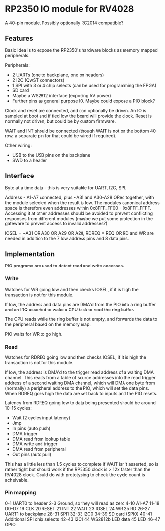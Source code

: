 # RP2350 IO module for RV4028

A 40-pin module.  Possibly optionally RC2014 compatible?

## Features

Basic idea is to expose the RP2350's hardware blocks as memory mapped peripherals.

Peripherals:
- 2 UARTs (one to backplane, one on headers)
- 2 I2C (QwST connectors)
- 1 SPI with 3 or 4 chip selects (can be used for programming the FPGA)
- SD card
- Maybe a WS2812 interface (exposing 5V power)
- Further pins as general purpose IO.  Maybe could expose a PIO block?

Clock and reset are connected, and can optionally be driven.  An IO is sampled at boot and if tied low the board will provide the clock.  Reset is normally not driven, but could be by custom firmware.

WAIT and INT should be connected (though WAIT is not on the bottom 40 row, a separate pin for that could be wired if required).

Other wiring:
- USB to the USB pins on the backplane
- SWD to a header

## Interface

Byte at a time data - this is very suitable for UART, I2C, SPI.

Address - A1-A7 connected, plus ~A31 and A30-A28 ORed together, with the module selected when the result is low.  The modules canonical address space is therefore even addresses within 0x8FFF_FF00 - 0x8FFF_FFFF.  Accessing it at other addresses should be avoided to prevent conflicting responses from different modules (maybe we put some protection in the gateware to prevent access to invalid addresses?)

IOSEL = ~A31 OR A30 OR A29 OR A28, RDREQ = REQ OR RD and WR are needed in addition to the 7 low address pins and 8 data pins.

## Implementation

PIO programs are used to detect read and write accesses.

### Write

Watches for WR going low and then checks IOSEL, if it is high the transaction is not for this module.

If low, the address and data pins are DMA'd from the PIO into a ring buffer and an IRQ asserted to wake a CPU task to read the ring buffer.

The CPU reads while the ring buffer is not empty, and forwards the data to the peripheral based on the memory map.

PIO waits for WR to go high.

### Read

Watches for RDREQ going low and then checks IOSEL, if it is high the transaction is not for this module.

If low, the address is DMA'd to the trigger read address of a waiting DMA channel.  This reads from a table of source addresses into the read trigger address of a second waiting DMA channel, which will DMA one byte from (normally) a peripheral address to the PIO, which will set the data pins.  When RDREQ goes high the data are set back to inputs and the PIO resets.

Latency from RDREQ going low to data being presented should be around 10-15 cycles:
- Wait (2 cycles input latency)
- Jmp
- In pins (auto push)
- DMA trigger
- DMA read from lookup table
- DMA write and trigger
- DMA read from peripheral
- Out pins (auto pull)

This has a little less than 1.5 cycles to complete if WAIT isn't asserted, so is rather tight but should work if the RP2350 clock is > 12x faster than the RV4028 clock.  Could do with prototyping to check the cycle count is acheivable.

### Pin mapping

0-1 UART0 to header
2-3 Ground, so they will read as zero
4-10 A1-A7
11-18 D0-D7
19 CLK
20 RESET
21 INT
22 WAIT
23 IOSEL
24 WR
25 RD
26-27 UART1 to backplane
28-31 SPI1
32-33 I2C0
34-39 SD card (SPI0)
40-41 Additional SPI chip selects
42-43 I2C1
44 WS2812b LED data
45 LED
46-47 GPIO
